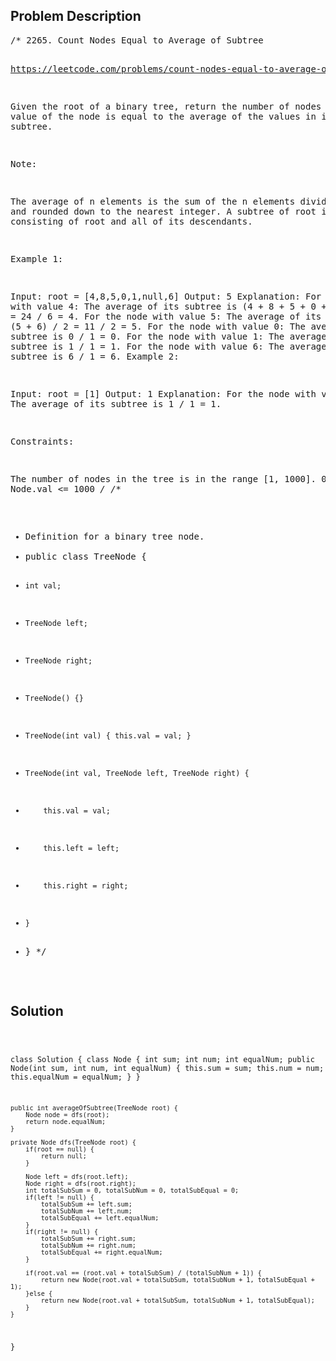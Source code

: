 <!--
<style>
  body { font-family: Arial, sans-serif; }
  .container { max-width: 744px; margin: 0 auto; padding: 10px; }
  .comment-block { background-color: #f9f9f9; padding: 10px; border-left: 5px solid #ccc; max-width: 100%; margin: 20px auto; overflow-wrap: break-word; white-space: pre-wrap; }
  .code-block { background-color: #f4f4f4; padding: 10px; border: 1px solid #ddd; max-width: 100%; margin: 20px auto; overflow-wrap: break-word; white-space: pre-wrap; }
</style>
-->

<div class='container'>
<h2>Problem Description</h2>
<div class='comment-block'>
<pre>
/* 2265. Count Nodes Equal to Average of Subtree

https://leetcode.com/problems/count-nodes-equal-to-average-of-subtree/description/

Given the root of a binary tree, return the number of nodes where the value of the 
node is equal to the average of the values in its subtree.

Note:

The average of n elements is the sum of the n elements divided by n and rounded 
down to the nearest integer.
A subtree of root is a tree consisting of root and all of its descendants.
 

Example 1:


Input: root = [4,8,5,0,1,null,6]
Output: 5
Explanation: 
For the node with value 4: The average of its subtree is (4 + 8 + 5 + 0 + 1 + 6) / 6 = 24 / 6 = 4.
For the node with value 5: The average of its subtree is (5 + 6) / 2 = 11 / 2 = 5.
For the node with value 0: The average of its subtree is 0 / 1 = 0.
For the node with value 1: The average of its subtree is 1 / 1 = 1.
For the node with value 6: The average of its subtree is 6 / 1 = 6.
Example 2:


Input: root = [1]
Output: 1
Explanation: For the node with value 1: The average of its subtree is 1 / 1 = 1.
 

Constraints:

The number of nodes in the tree is in the range [1, 1000].
0 <= Node.val <= 1000
*/
/**
 * Definition for a binary tree node.
 * public class TreeNode {
 *     int val;
 *     TreeNode left;
 *     TreeNode right;
 *     TreeNode() {}
 *     TreeNode(int val) { this.val = val; }
 *     TreeNode(int val, TreeNode left, TreeNode right) {
 *         this.val = val;
 *         this.left = left;
 *         this.right = right;
 *     }
 * }
 */
</pre>
</div>

<h2>Solution</h2>
<div class='code-block'>
<pre><code class='language-java'>

class Solution {
    class Node {
        int sum;
        int num;
        int equalNum;
        public Node(int sum, int num, int equalNum) {
            this.sum = sum;
            this.num = num;
            this.equalNum = equalNum;
        }
    }

    public int averageOfSubtree(TreeNode root) {
        Node node = dfs(root);
        return node.equalNum;
    }

    private Node dfs(TreeNode root) {
        if(root == null) {
            return null;
        }

        Node left = dfs(root.left);
        Node right = dfs(root.right);
        int totalSubSum = 0, totalSubNum = 0, totalSubEqual = 0;
        if(left != null) {
            totalSubSum += left.sum;
            totalSubNum += left.num;
            totalSubEqual += left.equalNum;
        }
        if(right != null) {
            totalSubSum += right.sum;
            totalSubNum += right.num;
            totalSubEqual += right.equalNum;
        }

        if(root.val == (root.val + totalSubSum) / (totalSubNum + 1)) {
            return new Node(root.val + totalSubSum, totalSubNum + 1, totalSubEqual + 1);
        }else {
            return new Node(root.val + totalSubSum, totalSubNum + 1, totalSubEqual);
        }
    }
}</code></pre>
</div>
</div>
